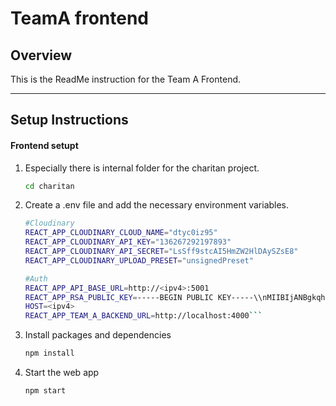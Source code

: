 # TeamA frontend

## Overview
This is the ReadMe instruction for the Team A Frontend. 

---

## Setup Instructions

#### Frontend setupt

1. Especially there is internal folder for the charitan project.
    ```bash
    cd charitan
2. Create a .env file and add the necessary environment variables.
    ```bash
    #Cloudinary
    REACT_APP_CLOUDINARY_CLOUD_NAME="dtyc0iz95"
    REACT_APP_CLOUDINARY_API_KEY="136267292197893"
    REACT_APP_CLOUDINARY_API_SECRET="LsSff9stcAI5HmZW2HlDAySZsE8"
    REACT_APP_CLOUDINARY_UPLOAD_PRESET="unsignedPreset"
    
    #Auth
    REACT_APP_API_BASE_URL=http://<ipv4>:5001
    REACT_APP_RSA_PUBLIC_KEY=-----BEGIN PUBLIC KEY-----\\nMIIBIjANBgkqhkiG9w0BAQEFAAOCAQ8AMIIBCgKCAQEAu/tB9+zU3RxhdeiLXgZF\\npql7GpOLzDcbXneQubo5B02iuRIuO2m0bmCYzG2sdqu5bOOG4jieegDr6X75nC26\\nSb/wVwH5xP1/EJayL6va1se/Zh+aiYWhWRW82j6meLvxodZoIcV2TGhQoZEHBVQ/\\nTa4i1dJr/rtdoha2f8H/YUF+wToTMCaNcqDEbNYQnhj55fLZ0+y+a9o8MQHXP4VB\\nFcSqyKTKAO+r3vlnxyXezhZtP1jt9Mp5Lg60qHjEpxfnridchQSJUxSBMw87BOC3\\nhBcrQjEA12pRnkGQCO4tZXyrC0kaRS2edBLj+B4qnmO1u3rzEvMSsJY0jL13ftdS\\nTQIDAQAB\\n-----END PUBLIC KEY-----
    HOST=<ipv4>
    REACT_APP_TEAM_A_BACKEND_URL=http://localhost:4000```

3. Install packages and dependencies
   ```bash
   npm install
4. Start the web app 
   ```bash
   npm start
